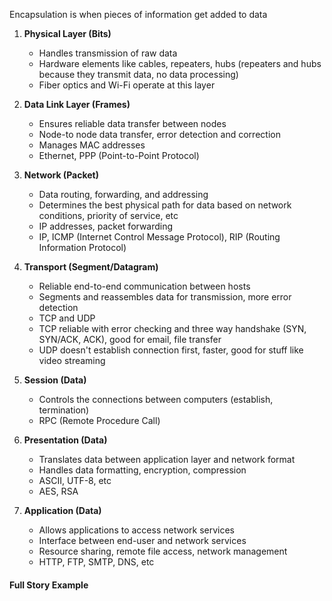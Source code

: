 Encapsulation is when pieces of information get added to data

1. **Physical Layer (Bits)**
	* Handles transmission of raw data
	* Hardware elements like cables, repeaters, hubs (repeaters and hubs because they transmit data, no data processing)
	* Fiber optics and Wi-Fi operate at this layer

2. **Data Link Layer (Frames)**
	* Ensures reliable data transfer between nodes
	* Node-to node data transfer, error detection and correction
	* Manages MAC addresses
	* Ethernet, PPP (Point-to-Point Protocol)

3. **Network (Packet)**
	* Data routing, forwarding, and addressing
	* Determines the best physical path for data based on network conditions, priority of service, etc
	* IP addresses, packet forwarding
	* IP, ICMP (Internet Control Message Protocol), RIP (Routing Information Protocol)

4. **Transport (Segment/Datagram)**
	* Reliable end-to-end communication between hosts
	* Segments and reassembles data for transmission, more error detection
	* TCP and UDP
	* TCP reliable with error checking and three way handshake (SYN, SYN/ACK, ACK), good for email, file transfer
	* UDP doesn't establish connection first, faster, good for stuff like video streaming

5. **Session (Data)**
	* Controls the connections between computers (establish, termination)
	* RPC (Remote Procedure Call)

6. **Presentation (Data)**
	* Translates data between application layer and network format
	* Handles data formatting, encryption, compression
	* ASCII, UTF-8, etc
	* AES, RSA

7. **Application (Data)**
	* Allows applications to access network services
	* Interface between end-user and network services
	* Resource sharing, remote file access, network management
	* HTTP, FTP, SMTP, DNS, etc

#### Full Story Example
 